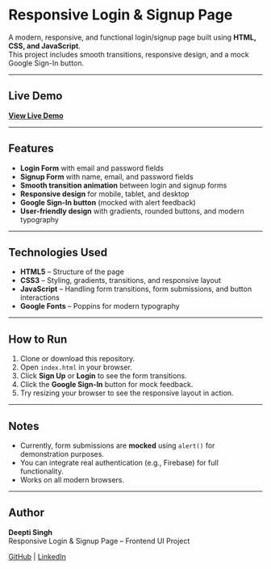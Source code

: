# Responsive Login & Signup Page

A modern, responsive, and functional login/signup page built using **HTML, CSS, and JavaScript**.  
This project includes smooth transitions, responsive design, and a mock Google Sign-In button.

---

## Live Demo

**[View Live Demo](https://deeptisingh27.github.io/login-and-signup-page/)**  

---

## Features

- **Login Form** with email and password fields
- **Signup Form** with name, email, and password fields
- **Smooth transition animation** between login and signup forms
- **Responsive design** for mobile, tablet, and desktop
- **Google Sign-In button** (mocked with alert feedback)
- **User-friendly design** with gradients, rounded buttons, and modern typography

---

## Technologies Used

- **HTML5** – Structure of the page
- **CSS3** – Styling, gradients, transitions, and responsive layout
- **JavaScript** – Handling form transitions, form submissions, and button interactions
- **Google Fonts** – Poppins for modern typography

---

## How to Run

1. Clone or download this repository.
2. Open `index.html` in your browser.
3. Click **Sign Up** or **Login** to see the form transitions.
4. Click the **Google Sign-In** button for mock feedback.
5. Try resizing your browser to see the responsive layout in action.

---

## Notes

- Currently, form submissions are **mocked** using `alert()` for demonstration purposes.
- You can integrate real authentication (e.g., Firebase) for full functionality.
- Works on all modern browsers.

---

## Author

**Deepti Singh**  
Responsive Login & Signup Page – Frontend UI Project


[GitHub](https://github.com/deeptisingh27) | [LinkedIn](https://www.linkedin.com/in/deeptisingh27/)
